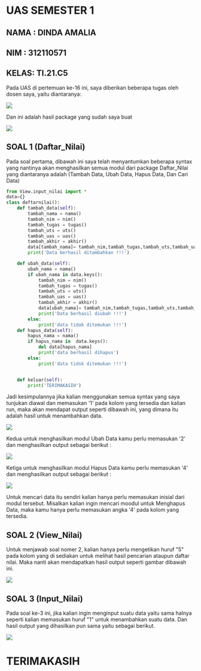 # UAS SEMESTER 1

## **NAMA : DINDA AMALIA**
## **NIM  : 312110571**
## **KELAS: TI.21.C5**

Pada UAS di pertemuan ke-16 ini, saya diberikan beberapa tugas oleh dosen saya, yaitu diantaranya:

![](img/soal.PNG)

Dan ini adalah hasil package yang sudah saya buat

![](img/package.PNG)

## SOAL 1 (Daftar_Nilai)

Pada soal pertama, dibawah ini saya telah menyantumkan beberapa syntax yang nantinya akan menghasilkan semua modul dari package Daftar_Nilai yang diantaranya adalah (Tambah Data, Ubah Data, Hapus Data, Dan Cari Data)

```py
from View.input_nilai import *
data={}
class daftarnilai():
    def tambah_data(self):
        tambah_nama = nama()
        tambah_nim = nim()
        tambah_tugas = tugas()
        tambah_uts = uts()
        tambah_uas = uas()
        tambah_akhir = akhir()
        data[tambah_nama]= tambah_nim,tambah_tugas,tambah_uts,tambah_uas,tambah_akhir
        print('Data berhasil ditambahkan !!!')

    def ubah_data(self):
        ubah_nama = nama()
        if ubah_nama in data.keys():
            tambah_nim = nim()
            tambah_tugas = tugas()
            tambah_uts = uts()
            tambah_uas = uas()
            tambah_akhir = akhir()
            data[ubah_nama]= tambah_nim,tambah_tugas,tambah_uts,tambah_uas,tambah_akhir
            print('Data berhasil diubah !!!')
        else:
            print('data tidak ditemukan !!!')            
    def hapus_data(self):
        hapus_nama = nama()
        if hapus_nama in  data.keys():
            del data[hapus_nama]
            print('data berhasil dihapus')
        else:
            print('data tidsk ditemukan !!!')


    def keluar(self):
        print('TERIMAKASIH')
```
Jadi kesimpulannya jika kalian menggunakan semua syntax yang saya tunjukan diawal dan memasukan '1' pada kolom yang tersedia dan kalian run, maka akan mendapat output seperti dibawah ini, yang dimana itu adalah hasil untuk menambahkan data.

![](img/tambahdata.PNG)

Kedua untuk menghasilkan modul Ubah Data kamu perlu memasukan '2' dan menghasilkan output sebagai berikut :

![](img/ubahdata.PNG)

Ketiga untuk menghasilkan modul Hapus Data kamu perlu memasukan '4' dan menghasilkan output sebagai berikut :

![](img/hapusdata.PNG)
 
Untuk mencari data itu sendiri kalian hanya perlu memasukan inisial dari modul tersebut. Misalkan kalian ingin mencari moodul untuk Menghapus Data, maka kamu hanya perlu memasukan angka '4' pada kolom yang tersedia.

## SOAL 2 (View_Nilai)

Untuk menjawab soal nomer 2, kalian hanya perlu mengetikan huruf "5" pada kolom yang di sediakan untuk melihat hasil pencarian ataupun daftar nilai. Maka nanti akan mendapatkan hasil output seperti gambar dibawah ini.

![](img/nilai.PNG)

## SOAL 3 (Input_Nilai)

Pada soal ke-3 ini, jika kalian ingin menginput suatu data yaitu sama halnya seperti kalian memasukan huruf "1" untuk menambahkan suatu data. Dan hasil output yang dihasilkan pun sama yaitu sebagai berikut.


![](img/inputdata.PNG)

# **TERIMAKASIH**